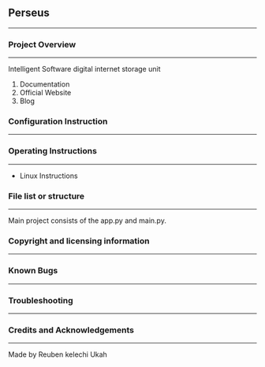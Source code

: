 ## Perseus
***

### Project Overview
***
Intelligent Software digital internet storage unit
1. Documentation
2. Official Website
3. Blog


### Configuration Instruction

***

### Operating Instructions
***
* Linux Instructions


### File list or structure
***
Main project consists of the app.py and main.py. 

### Copyright and licensing information
***

### Known Bugs
***

### Troubleshooting
***

### Credits and Acknowledgements
***
Made by Reuben kelechi Ukah
